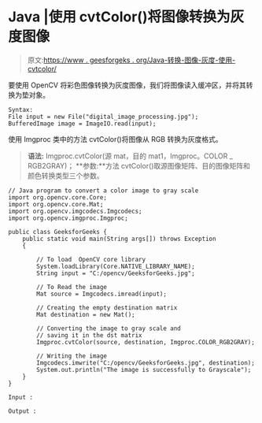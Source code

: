 # Java |使用 cvtColor()将图像转换为灰度图像

> 原文:[https://www . geesforgeks . org/Java-转换-图像-灰度-使用-cvtcolor/](https://www.geeksforgeeks.org/java-converting-image-grayscale-using-cvtcolor/)

要使用 OpenCV 将彩色图像转换为灰度图像，我们将图像读入缓冲区，并将其转换为垫对象。

```
Syntax:
File input = new File("digital_image_processing.jpg");
BufferedImage image = ImageIO.read(input);

```

使用 Imgproc 类中的方法 cvtColor()将图像从 RGB 转换为灰度格式。

> **语法:**
> Imgproc.cvtColor(源 mat，目的 mat1，Imgproc。COLOR _ RGB2GRAY)；
> **参数:**方法 cvtColor()取源图像矩阵、目的图像矩阵和颜色转换类型三个参数。

```
// Java program to convert a color image to gray scale
import org.opencv.core.Core;
import org.opencv.core.Mat;
import org.opencv.imgcodecs.Imgcodecs;
import org.opencv.imgproc.Imgproc;

public class GeeksforGeeks {
    public static void main(String args[]) throws Exception
    {

        // To load  OpenCV core library
        System.loadLibrary(Core.NATIVE_LIBRARY_NAME);
        String input = "C:/opencv/GeeksforGeeks.jpg";

        // To Read the image
        Mat source = Imgcodecs.imread(input);

        // Creating the empty destination matrix
        Mat destination = new Mat();

        // Converting the image to gray scale and 
        // saving it in the dst matrix
        Imgproc.cvtColor(source, destination, Imgproc.COLOR_RGB2GRAY);

        // Writing the image
        Imgcodecs.imwrite("C:/opencv/GeeksforGeeks.jpg", destination);
        System.out.println("The image is successfully to Grayscale");
    }
}
```

```
Input : 

Output :

```